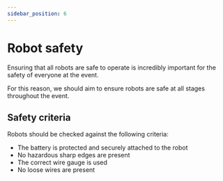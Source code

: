 ```yaml
---
sidebar_position: 6
---
```


# Robot safety

Ensuring that all robots are safe to operate is incredibly important for the safety
of everyone at the event.

For this reason, we should aim to ensure robots are safe at all stages throughout
the event.

## Safety criteria

Robots should be checked against the following criteria:

-   The battery is protected and securely attached to the robot
-   No hazardous sharp edges are present
-   The correct wire gauge is used
-   No loose wires are present

